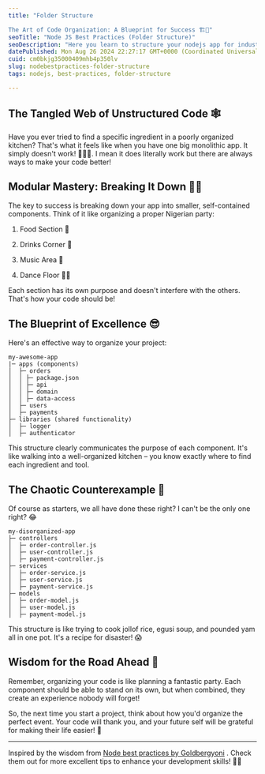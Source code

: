 ```yaml
---
title: "Folder Structure

The Art of Code Organization: A Blueprint for Success 🏗️💼"
seoTitle: "Node JS Best Practices (Folder Structure)"
seoDescription: "Here you learn to structure your nodejs app for industry ready products."
datePublished: Mon Aug 26 2024 22:27:17 GMT+0000 (Coordinated Universal Time)
cuid: cm0bkjg35000409mhb4p350lv
slug: nodebestpractices-folder-structure
tags: nodejs, best-practices, folder-structure

---
```


## The Tangled Web of Unstructured Code 🕸️

Have you ever tried to find a specific ingredient in a poorly organized kitchen? That's what it feels like when you have one big monolithic app. It simply doesn't work! 🙅🏾‍♂️. I mean it does literally work but there are always ways to make your code better!

## Modular Mastery: Breaking It Down 💪🏾

The key to success is breaking down your app into smaller, self-contained components. Think of it like organizing a proper Nigerian party:

1. Food Section 🍲
    
2. Drinks Corner 🍹
    
3. Music Area 🎵
    
4. Dance Floor 💃🏾
    

Each section has its own purpose and doesn't interfere with the others. That's how your code should be!

## The Blueprint of Excellence 😎

Here's an effective way to organize your project:

```plaintext
my-awesome-app
|─ apps (components)
│  ├─ orders
│  │ ├─ package.json
│  │ ├─ api
│  │ ├─ domain
│  │ ├─ data-access
│  ├─ users
│  ├─ payments
├─ libraries (shared functionality)
│  ├─ logger
│  ├─ authenticator
```

This structure clearly communicates the purpose of each component. It's like walking into a well-organized kitchen – you know exactly where to find each ingredient and tool.

## The Chaotic Counterexample 🙈

Of course as starters, we all have done these right? I can't be the only one right? 😂

```plaintext
my-disorganized-app
├─ controllers
│  ├─ order-controller.js
│  ├─ user-controller.js
│  ├─ payment-controller.js
├─ services
│  ├─ order-service.js
│  ├─ user-service.js
│  ├─ payment-service.js
├─ models
│  ├─ order-model.js
│  ├─ user-model.js
│  ├─ payment-model.js
```

This structure is like trying to cook jollof rice, egusi soup, and pounded yam all in one pot. It's a recipe for disaster! 😱

## Wisdom for the Road Ahead 💭

Remember, organizing your code is like planning a fantastic party. Each component should be able to stand on its own, but when combined, they create an experience nobody will forget!

So, the next time you start a project, think about how you'd organize the perfect event. Your code will thank you, and your future self will be grateful for making their life easier! 🎉

---

Inspired by the wisdom from [Node best practices by Goldbergyoni](https://github.com/goldbergyoni/nodebestpractices) . Check them out for more excellent tips to enhance your development skills! 🌟🚀